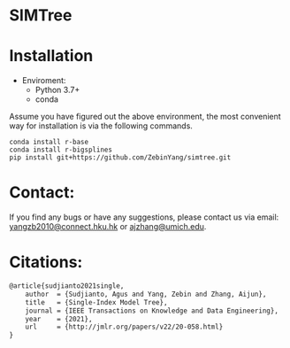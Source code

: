# SIMTree


# Installation

- Enviroment: 
    - Python 3.7+
    - conda 

Assume you have figured out the above environment, the most convenient way for installation is via the following commands. 
```sheel
conda install r-base
conda install r-bigsplines
pip install git+https://github.com/ZebinYang/simtree.git
```

# Contact:
If you find any bugs or have any suggestions, please contact us via email: yangzb2010@connect.hku.hk or ajzhang@umich.edu.

# Citations:
```latex
@article{sudjianto2021single,
	author  = {Sudjianto, Agus and Yang, Zebin and Zhang, Aijun},
	title   = {Single-Index Model Tree},
	journal = {IEEE Transactions on Knowledge and Data Engineering},
	year    = {2021},
	url     = {http://jmlr.org/papers/v22/20-058.html}
}
